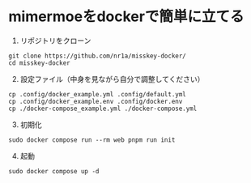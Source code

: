 # mimermoeをdockerで簡単に立てる
1. リポジトリをクローン
```
git clone https://github.com/nr1a/misskey-docker/
cd misskey-docker
```
2. 設定ファイル（中身を見ながら自分で調整してください）
```
cp .config/docker_example.yml .config/default.yml
cp .config/docker_example.env .config/docker.env
cp ./docker-compose_example.yml ./docker-compose.yml
```
3. 初期化
```
sudo docker compose run --rm web pnpm run init
```
4. 起動
```
sudo docker compose up -d
```
